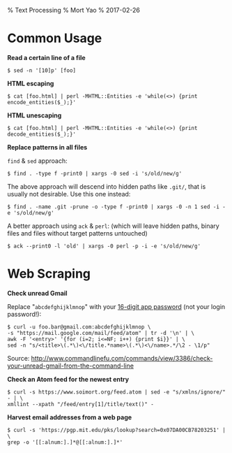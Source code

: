 % Text Processing
% Mort Yao
% 2017-02-26

# Common Usage

**Read a certain line of a file**

    $ sed -n '[10]p' [foo]

**HTML escaping**

    $ cat [foo.html] | perl -MHTML::Entities -e 'while(<>) {print encode_entities($_);}'

**HTML unescaping**

    $ cat [foo.html] | perl -MHTML::Entities -e 'while(<>) {print decode_entities($_);}'

**Replace patterns in all files**

`find` & `sed` approach:

    $ find . -type f -print0 | xargs -0 sed -i 's/old/new/g'

The above approach will descend into hidden paths like `.git/`, that is usually not desirable. Use this one instead:

    $ find . -name .git -prune -o -type f -print0 | xargs -0 -n 1 sed -i -e 's/old/new/g'

A better approach using `ack` & `perl`: (which will leave hidden paths, binary files and files without target patterns untouched)

    $ ack --print0 -l 'old' | xargs -0 perl -p -i -e 's/old/new/g'



# Web Scraping

**Check unread Gmail**

Replace "`abcdefghijklmnop`" with your [16-digit app password](https://security.google.com/settings/security/apppasswords) (not your login password!):

```console
$ curl -u foo.bar@gmail.com:abcdefghijklmnop \
-s "https://mail.google.com/mail/feed/atom" | tr -d '\n' | \
awk -F '<entry>' '{for (i=2; i<=NF; i++) {print $i}}' | \
sed -n "s/<title>\(.*\)<\/title.*name>\(.*\)<\/name>.*/\2 - \1/p"
```

Source: <http://www.commandlinefu.com/commands/view/3386/check-your-unread-gmail-from-the-command-line>

**Check an Atom feed for the newest entry**

```console
$ curl -s https://www.soimort.org/feed.atom | sed -e "s/xmlns/ignore/" - | \
xmllint --xpath "/feed/entry[1]/title/text()" -
```

**Harvest email addresses from a web page**

```console
$ curl -s 'https://pgp.mit.edu/pks/lookup?search=0x07DA00CB78203251' | \
grep -o '[[:alnum:].]*@[[:alnum:].]*'
```
